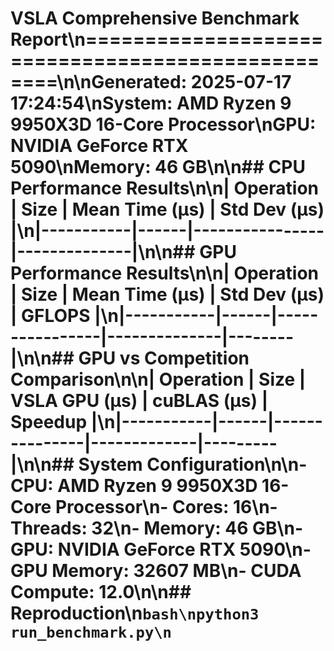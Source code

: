 # VSLA Comprehensive Benchmark Report\n==================================================\n\n**Generated**: 2025-07-17 17:24:54\n**System**: AMD Ryzen 9 9950X3D 16-Core Processor\n**GPU**: NVIDIA GeForce RTX 5090\n**Memory**: 46 GB\n\n## CPU Performance Results\n\n| Operation | Size | Mean Time (μs) | Std Dev (μs) |\n|-----------|------|----------------|--------------|\n\n## GPU Performance Results\n\n| Operation | Size | Mean Time (μs) | Std Dev (μs) | GFLOPS |\n|-----------|------|----------------|--------------|--------|\n\n## GPU vs Competition Comparison\n\n| Operation | Size | VSLA GPU (μs) | cuBLAS (μs) | Speedup |\n|-----------|------|---------------|-------------|---------|\n\n## System Configuration\n\n- **CPU**: AMD Ryzen 9 9950X3D 16-Core Processor\n- **Cores**: 16\n- **Threads**: 32\n- **Memory**: 46 GB\n- **GPU**: NVIDIA GeForce RTX 5090\n- **GPU Memory**: 32607 MB\n- **CUDA Compute**: 12.0\n\n## Reproduction\n```bash\npython3 run_benchmark.py\n```